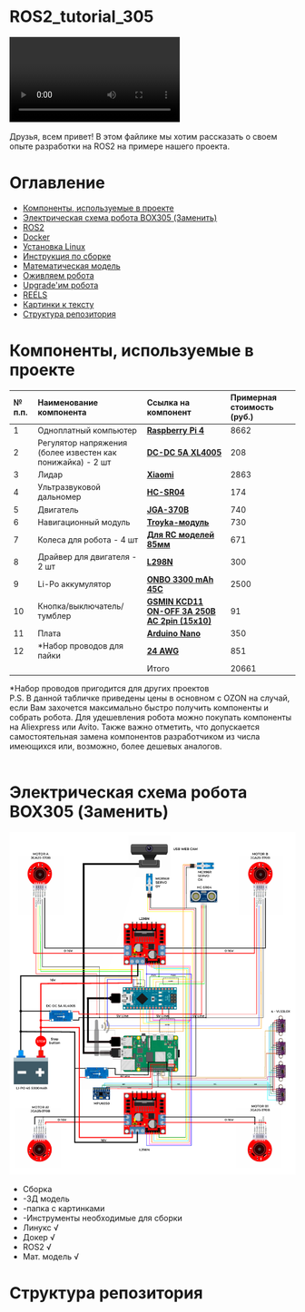 # ROS2_tutorial_305

<video>https://www.youtube.com/shorts/z_yXPo4au6M<video>

Друзья, всем привет! В этом файлике мы хотим рассказать о своем опыте разработки на ROS2 на примере нашего проекта.

# Оглавление
- [Компоненты, используемые в проекте](#компоненты-используемые-в-проекте)
- [Электрическая схема робота BOX305 (Заменить)](#электрическая-схема-робота-BOX305-Заменить)
- [ROS2](ROS2/README_RO2.md)
- [Docker](Docker/README_Docker%20.md)
- [Установка Linux](Установка%20Linux/README_Linux.md)
- [Инструкция по сборке](Инструкция%20по%20сборке)
- [Математическая модель](Математическая%20модель/README.md)
- [Оживляем робота](Оживляем%20робота)
- [Upgrade'им робота](Upgade'им%20робота)
- [REELS](REELS)
- [Картинки к тексту](изображения%20к%20тексту)
- [Структура репозитория](#структура-репозитория)

 
# Компоненты, используемые в проекте
|№ п.п.| Наименование компонента|Ссылка на компонент|Примерная стоимость (руб.)|
|:-----------|:-----------|:-----------|:-----------|
|1|Одноплатный компьютер |__[Raspberry Pi 4](https://www.ozon.ru/product/raspberry-pi-4-model-b-4gb-ram-mikrokompyuter-1160757800/?at=QktJvgKOQc15kzg8fJggp8MF0PQpzt5J0YLRuR50JEN&keywords=Raspberry+Pi+4)__|8662|
|2|Регулятор напряжения (более известен как понижайка) - 2 шт|__[DC-DC 5A XL4005](https://www.ozon.ru/product/povyshayushchiy-preobrazovatel-napryazheniya-xl6009-dc-dc-reguliruemyy-572176799/?at=08tYNQ9Vxcl3j9xWT3pD3EGsy1YM2sQ8Pk34c1gW3YZ&keywords=DC-DC+5A+XL4005)__|208|
|3|Лидар |__[Xiaomi](https://www.ozon.ru/product/lazernyy-dalnomer-lidar-dlya-robot-pylesosa-xiaomi-viomi-v2-pro-v3-2s-3c-s10-1548926961/?at=w0tglk4KjIR52xWXfnM7qlPtvO8jLmukzWQ37C3qMGVR&keywords=лидар)__|2863|
|4|Ультразвуковой дальномер|__[HC-SR04](https://www.ozon.ru/product/ultrazvukovoy-datchik-rasstoyaniya-hc-sr04-dalnomer-dlya-arduino-stm32-nodemcu-raspberry-982330663/?at=99tr4A6Q0sJJRRKxIxRMVmmCMYoLpyf2J8B1zIQqMLQ6&keywords=HC-SR04)__|174|
|5|Двигатель|__[JGA-370B](https://www.ozon.ru/product/motor-reduktor-jga25-370b-24v-1-226-26-ob-min-1642778442/?at=6WtZL7gzNHEwkKA7C1lKkVPTBzN7mGfMqkMYBtzNAyJ8&keywords=JGA-370B)__|740|
|6|Навигационный модуль|__[Troyka-модуль](https://amperka.ru/product/troyka-accelerometer)__|730|
|7|Колеса для робота - 4 шт|__[Для RC моделей 85мм](https://www.ozon.ru/product/koleso-s-rezinovoy-shinoy-dlya-rc-modeley-avtomobiley-85-mm-1089207812/?utm_medium=organic&utm_source=yandex_serp_products)__|671|
|8|Драйвер для двигателя - 2 шт|__[L298N](https://www.ozon.ru/product/drayver-shagovogo-shchetochnogo-dvigatelya-universalnyy-l298n-1141697851/?at=VvtzqmE3Jf1LkvnXCn3mqPBsoY2vQOi4VNPKosMrQzWX&keywords=Драйвер+для+двигателя+L298N)__|300|
|9|Li-Po аккумулятор|__[ONBO 3300 mAh 45C](https://aliexpress.ru/item/1005005168620074.html?ysclid=m94fjl5jjd958167660&sku_id=12000031952965537)__|2500|
|10|Кнопка/выключатель/тумблер|__[GSMIN KCD11 ON-OFF 3А 250В AC 2pin (15x10)](https://www.ozon.ru/product/tumbler-vyklyuchatel-gsmin-kcd11-on-off-3a-250v-ac-2pin-15x10-krasnyy-953681572/?at=nRtr9g1vEs46WvovfDx6p83hqGJD4OIon5B82TAGNE4M&keywords=тумблер+выключатель)__|91|
|11|Плата|__[Arduino Nano](https://www.ozon.ru/product/arduino-nano-v-3-0-mini-usb-atmega328p-ft232-zapayana-grebenka-arduino-1401642659/?at=ywtAOKQZ1FkKDqrXFYXrDVrT1xvgKoFO2NxloUnNgnLv&keywords=arduino+nano)__|350|
|12|*Набор проводов для пайки|__[24 AWG](https://www.ozon.ru/product/nabor-provodov-dlya-payki-1538619832/?at=57twk3NXxcPmr31VT8w7vnxfkm6zDVCnGMK4jC8kMXxn&from_sku=1538619390&oos_search=false)__|851|
|||Итого|20661|

*Набор проводов пригодится для других проектов<br>
P.S. В данной табличке приведены цены в основном с OZON на случай, если Вам захочется максимально быстро получить компоненты и собрать робота. Для удешевления робота можно покупать компоненты на Aliexpress или Avito. Также важно отметить, что допускается самостоятельная замена компонентов разработчиком из числа имеющихся или, возможно, более дешевых аналогов.<br>
<br>
# Электрическая схема робота BOX305 (Заменить)
![здесь](электрическая%20схема.png?raw=true)
- Сборка
- -3Д модель
- -папка с картинками
- -Инструменты необходимые для сборки
- Линукс √
- Докер √
- ROS2 √
- Мат. модель √
  
# Структура репозитория
